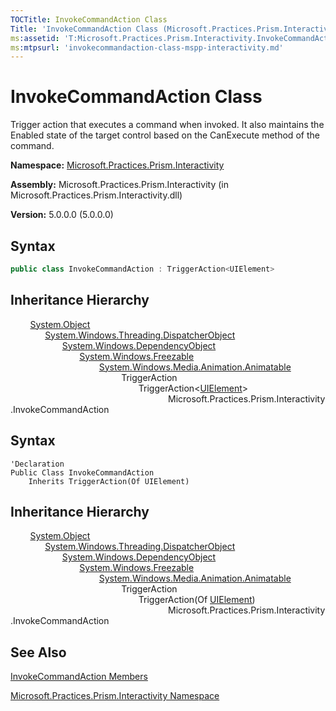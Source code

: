 ```yaml
---
TOCTitle: InvokeCommandAction Class
Title: 'InvokeCommandAction Class (Microsoft.Practices.Prism.Interactivity)'
ms:assetid: 'T:Microsoft.Practices.Prism.Interactivity.InvokeCommandAction'
ms:mtpsurl: 'invokecommandaction-class-mspp-interactivity.md'
---
```


# InvokeCommandAction Class

Trigger action that executes a command when invoked. It also maintains the Enabled state of the target control based on the CanExecute method of the command.

**Namespace:** [Microsoft.Practices.Prism.Interactivity](/patterns-practices/reference/mspp-interactivity-namespace)

**Assembly:** Microsoft.Practices.Prism.Interactivity (in Microsoft.Practices.Prism.Interactivity.dll)

**Version:** 5.0.0.0 (5.0.0.0)

## Syntax

```C#
public class InvokeCommandAction : TriggerAction<UIElement>
```

## Inheritance Hierarchy

&nbsp;&nbsp;&nbsp;&nbsp;&nbsp;&nbsp;&nbsp;&nbsp;[System.Object](http://msdn.microsoft.com/en-us/library/e5kfa45b)<br/>
&nbsp;&nbsp;&nbsp;&nbsp;&nbsp;&nbsp;&nbsp;&nbsp;&nbsp;&nbsp;&nbsp;&nbsp;&nbsp;&nbsp;[System.Windows.Threading.DispatcherObject](http://msdn.microsoft.com/en-us/library/ms615925)<br/>
&nbsp;&nbsp;&nbsp;&nbsp;&nbsp;&nbsp;&nbsp;&nbsp;&nbsp;&nbsp;&nbsp;&nbsp;&nbsp;&nbsp;&nbsp;&nbsp;&nbsp;&nbsp;&nbsp;&nbsp;&nbsp;[System.Windows.DependencyObject](http://msdn.microsoft.com/en-us/library/ms589309)  
&nbsp;&nbsp;&nbsp;&nbsp;&nbsp;&nbsp;&nbsp;&nbsp;&nbsp;&nbsp;&nbsp;&nbsp;&nbsp;&nbsp;&nbsp;&nbsp;&nbsp;&nbsp;&nbsp;&nbsp;&nbsp;&nbsp;&nbsp;&nbsp;&nbsp;&nbsp;&nbsp;&nbsp;[System.Windows.Freezable](http://msdn.microsoft.com/en-us/library/ms602734)     
&nbsp;&nbsp;&nbsp;&nbsp;&nbsp;&nbsp;&nbsp;&nbsp;&nbsp;&nbsp;&nbsp;&nbsp;&nbsp;&nbsp;&nbsp;&nbsp;&nbsp;&nbsp;&nbsp;&nbsp;&nbsp;&nbsp;&nbsp;&nbsp;&nbsp;&nbsp;&nbsp;&nbsp;&nbsp;&nbsp;&nbsp;&nbsp;&nbsp;&nbsp;&nbsp;&nbsp;[System.Windows.Media.Animation.Animatable](http://msdn.microsoft.com/en-us/library/ms618388)
<br/>&nbsp;&nbsp;&nbsp;&nbsp;&nbsp;&nbsp;&nbsp;&nbsp;&nbsp;&nbsp;&nbsp;&nbsp;&nbsp;&nbsp;&nbsp;&nbsp;&nbsp;&nbsp;&nbsp;&nbsp;&nbsp;&nbsp;&nbsp;&nbsp;&nbsp;&nbsp;&nbsp;&nbsp;&nbsp;&nbsp;&nbsp;&nbsp;&nbsp;&nbsp;&nbsp;&nbsp;&nbsp;&nbsp;&nbsp;&nbsp;&nbsp;&nbsp;&nbsp;&nbsp;&nbsp;TriggerAction
<br/>&nbsp;&nbsp;&nbsp;&nbsp;&nbsp;&nbsp;&nbsp;&nbsp;&nbsp;&nbsp;&nbsp;&nbsp;&nbsp;&nbsp;&nbsp;&nbsp;&nbsp;&nbsp;&nbsp;&nbsp;&nbsp;&nbsp;&nbsp;&nbsp;&nbsp;&nbsp;&nbsp;&nbsp;&nbsp;&nbsp;&nbsp;&nbsp;&nbsp;&nbsp;&nbsp;&nbsp;&nbsp;&nbsp;&nbsp;&nbsp;&nbsp;&nbsp;&nbsp;&nbsp;&nbsp;&nbsp;&nbsp;&nbsp;&nbsp;&nbsp;&nbsp;&nbsp;TriggerAction&lt;[UIElement](http://msdn.microsoft.com/en-us/library/ms590078)&gt;<br/>
&nbsp;&nbsp;&nbsp;&nbsp;&nbsp;&nbsp;&nbsp;&nbsp;&nbsp;&nbsp;&nbsp;&nbsp;&nbsp;&nbsp;&nbsp;&nbsp;&nbsp;&nbsp;&nbsp;&nbsp;&nbsp;&nbsp;&nbsp;&nbsp;&nbsp;&nbsp;&nbsp;&nbsp;&nbsp;&nbsp;&nbsp;&nbsp;&nbsp;&nbsp;&nbsp;&nbsp;&nbsp;&nbsp;&nbsp;&nbsp;&nbsp;&nbsp;&nbsp;&nbsp;&nbsp;&nbsp;&nbsp;&nbsp;&nbsp;&nbsp;&nbsp;&nbsp;&nbsp;&nbsp;&nbsp;&nbsp;&nbsp;&nbsp;&nbsp;&nbsp;&nbsp;&nbsp;&nbsp;&nbsp;Microsoft.Practices.Prism.Interactivity.InvokeCommandAction

## Syntax

```VB
'Declaration
Public Class InvokeCommandAction
	Inherits TriggerAction(Of UIElement)
```

## Inheritance Hierarchy

&nbsp;&nbsp;&nbsp;&nbsp;&nbsp;&nbsp;&nbsp;&nbsp;[System.Object](http://msdn.microsoft.com/en-us/library/e5kfa45b)<br/>
&nbsp;&nbsp;&nbsp;&nbsp;&nbsp;&nbsp;&nbsp;&nbsp;&nbsp;&nbsp;&nbsp;&nbsp;&nbsp;&nbsp;[System.Windows.Threading.DispatcherObject](http://msdn.microsoft.com/en-us/library/ms615925)<br/>
&nbsp;&nbsp;&nbsp;&nbsp;&nbsp;&nbsp;&nbsp;&nbsp;&nbsp;&nbsp;&nbsp;&nbsp;&nbsp;&nbsp;&nbsp;&nbsp;&nbsp;&nbsp;&nbsp;&nbsp;&nbsp;[System.Windows.DependencyObject](http://msdn.microsoft.com/en-us/library/ms589309)  
&nbsp;&nbsp;&nbsp;&nbsp;&nbsp;&nbsp;&nbsp;&nbsp;&nbsp;&nbsp;&nbsp;&nbsp;&nbsp;&nbsp;&nbsp;&nbsp;&nbsp;&nbsp;&nbsp;&nbsp;&nbsp;&nbsp;&nbsp;&nbsp;&nbsp;&nbsp;&nbsp;&nbsp;[System.Windows.Freezable](http://msdn.microsoft.com/en-us/library/ms602734)     
&nbsp;&nbsp;&nbsp;&nbsp;&nbsp;&nbsp;&nbsp;&nbsp;&nbsp;&nbsp;&nbsp;&nbsp;&nbsp;&nbsp;&nbsp;&nbsp;&nbsp;&nbsp;&nbsp;&nbsp;&nbsp;&nbsp;&nbsp;&nbsp;&nbsp;&nbsp;&nbsp;&nbsp;&nbsp;&nbsp;&nbsp;&nbsp;&nbsp;&nbsp;&nbsp;&nbsp;[System.Windows.Media.Animation.Animatable](http://msdn.microsoft.com/en-us/library/ms618388)
<br/>&nbsp;&nbsp;&nbsp;&nbsp;&nbsp;&nbsp;&nbsp;&nbsp;&nbsp;&nbsp;&nbsp;&nbsp;&nbsp;&nbsp;&nbsp;&nbsp;&nbsp;&nbsp;&nbsp;&nbsp;&nbsp;&nbsp;&nbsp;&nbsp;&nbsp;&nbsp;&nbsp;&nbsp;&nbsp;&nbsp;&nbsp;&nbsp;&nbsp;&nbsp;&nbsp;&nbsp;&nbsp;&nbsp;&nbsp;&nbsp;&nbsp;&nbsp;&nbsp;&nbsp;&nbsp;TriggerAction
<br/>&nbsp;&nbsp;&nbsp;&nbsp;&nbsp;&nbsp;&nbsp;&nbsp;&nbsp;&nbsp;&nbsp;&nbsp;&nbsp;&nbsp;&nbsp;&nbsp;&nbsp;&nbsp;&nbsp;&nbsp;&nbsp;&nbsp;&nbsp;&nbsp;&nbsp;&nbsp;&nbsp;&nbsp;&nbsp;&nbsp;&nbsp;&nbsp;&nbsp;&nbsp;&nbsp;&nbsp;&nbsp;&nbsp;&nbsp;&nbsp;&nbsp;&nbsp;&nbsp;&nbsp;&nbsp;&nbsp;&nbsp;&nbsp;&nbsp;&nbsp;&nbsp;&nbsp;TriggerAction(Of  [UIElement](http://msdn.microsoft.com/en-us/library/ms590078))<br/>
&nbsp;&nbsp;&nbsp;&nbsp;&nbsp;&nbsp;&nbsp;&nbsp;&nbsp;&nbsp;&nbsp;&nbsp;&nbsp;&nbsp;&nbsp;&nbsp;&nbsp;&nbsp;&nbsp;&nbsp;&nbsp;&nbsp;&nbsp;&nbsp;&nbsp;&nbsp;&nbsp;&nbsp;&nbsp;&nbsp;&nbsp;&nbsp;&nbsp;&nbsp;&nbsp;&nbsp;&nbsp;&nbsp;&nbsp;&nbsp;&nbsp;&nbsp;&nbsp;&nbsp;&nbsp;&nbsp;&nbsp;&nbsp;&nbsp;&nbsp;&nbsp;&nbsp;&nbsp;&nbsp;&nbsp;&nbsp;&nbsp;&nbsp;&nbsp;&nbsp;&nbsp;&nbsp;&nbsp;&nbsp;Microsoft.Practices.Prism.Interactivity.InvokeCommandAction

## See Also

[InvokeCommandAction Members](/patterns-practices/reference/invokecommandaction-members-mspp-interactivity)

[Microsoft.Practices.Prism.Interactivity Namespace](/patterns-practices/reference/mspp-interactivity-namespace)
